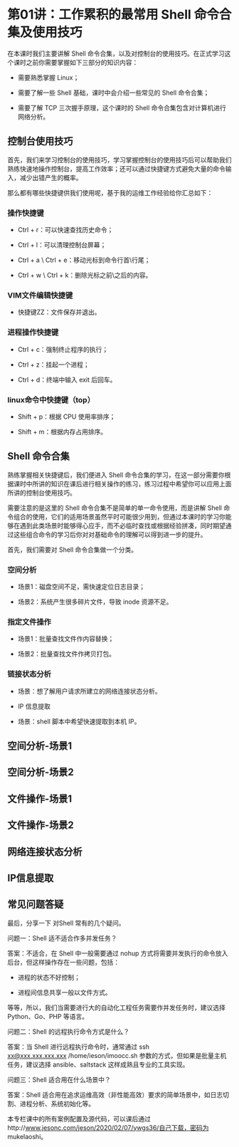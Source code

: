 # 第01讲：工作累积的最常用 Shell 命令合集及使用技巧

在本课时我们主要讲解 Shell 命令合集，以及对控制台的使用技巧。在正式学习这个课时之前你需要掌握如下三部分的知识内容：

* 需要熟悉掌握 Linux；

* 需要了解一些 Shell 基础，课时中会介绍一些常见的 Shell 命令合集；

* 需要了解 TCP 三次握手原理，这个课时的 Shell 命令合集包含对计算机进行网络分析。

## 控制台使用技巧

首先，我们来学习控制台的使用技巧，学习掌握控制台的使用技巧后可以帮助我们熟练快速地操作控制台，提高工作效率；还可以通过快捷键方式避免大量的命令输入，减少出错产生的概率。

那么都有哪些快捷键供我们使用呢，基于我的运维工作经验给你汇总如下：

### 操作快捷键

* Ctrl + r：可以快速查找历史命令；

* Ctrl + l：可以清理控制台屏幕；

* Ctrl + a \ Ctrl + e：移动光标到命令行首\行尾；

* Ctrl + w \ Ctrl + k：删除光标之前\之后的内容。

### VIM文件编辑快捷键

* 快捷键ZZ：文件保存并退出。

### 进程操作快捷键

* Ctrl + c：强制终止程序的执行；

* Ctrl + z：挂起一个进程；

* Ctrl + d：终端中输入 exit 后回车。

### linux命令中快捷键（top）

* Shift + p：根据 CPU 使用率排序；

* Shift + m：根据内存占用排序。

## Shell 命令合集

熟练掌握相关快捷键后，我们便进入 Shell 命令合集的学习，在这一部分需要你根据课时中所讲的知识在课后进行相关操作的练习，练习过程中希望你可以应用上面所讲的控制台使用技巧。

需要注意的是这里的 Shell 命令合集不是简单的单一命令使用，而是讲解 Shell 命令组合的使用，它们的适用场景虽然平时可能很少用到，但通过本课时的学习你能够在遇到此类场景时能够得心应手，而不必临时查找或根据经验拼凑，同时期望通过这些组合命令的学习后你对对基础命令的理解可以得到进一步的提升。

首先，我们需要对 Shell 命令合集做一个分类。

### 空间分析

* 场景1：磁盘空间不足，需快速定位日志目录；

* 场景2：系统产生很多碎片文件，导致 inode 资源不足。

### 指定文件操作

* 场景1：批量查找文件作内容替换；

* 场景2：批量查找文件作拷贝打包。

### 链接状态分析

* 场景：想了解用户请求所建立的网络连接状态分析。

* IP 信息提取

* 场景：shell 脚本中希望快速提取到本机 IP。

## 空间分析-场景1

## 空间分析-场景2

## 文件操作-场景1

## 文件操作-场景2

## 网络连接状态分析

## IP信息提取

## 常见问题答疑

最后，分享一下 对Shell 常有的几个疑问。

问题一：Shell 适不适合作多并发任务？

答案：不适合，在 Shell 中一般需要通过 nohup 方式将需要并发执行的命令放入后台，但这样操作存在一些问题，包括：

* 进程的状态不好控制；

* 进程间信息共享一般以文件方式。

等等，所以，我们当需要进行大的自动化工程任务需要作并发任务时，建议选择 Python、Go、PHP 等语言。

问题二：Shell 的远程执行命令方式是什么？

答案：当 Shell 进行远程执行命令时，通常通过 ssh xx@xxx.xxx.xxx.xxx /home/ieson/imoocc.sh 参数的方式，但如果是批量主机任务，建议选择 ansible、saltstack 这样成熟且专业的工具实现。

问题三：Shell 适合用在什么场景中？

答案：Shell 适合用在追求运维高效（非性能高效）要求的简单场景中，如日志切割、进程分析、系统初始化等。

本专栏课中的所有案例配置及源代码，可以课后通过http://www.jesonc.com/jeson/2020/02/07/ywgs36/自己下载，密码为 mukelaoshi。
